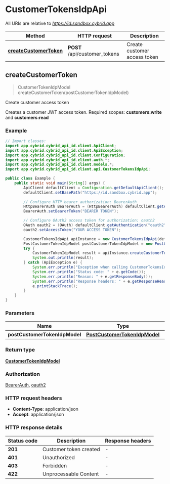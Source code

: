 # CustomerTokensIdpApi

All URIs are relative to *https://id.sandbox.cybrid.app*

| Method | HTTP request | Description |
|------------- | ------------- | -------------|
| [**createCustomerToken**](CustomerTokensIdpApi.md#createCustomerToken) | **POST** /api/customer_tokens | Create customer access token |



## createCustomerToken

> CustomerTokenIdpModel createCustomerToken(postCustomerTokenIdpModel)

Create customer access token

Creates a customer JWT access token.  Required scopes: **customers:write** and **customers:read**

### Example

```java
// Import classes:
import app.cybrid.cybrid_api_id.client.ApiClient;
import app.cybrid.cybrid_api_id.client.ApiException;
import app.cybrid.cybrid_api_id.client.Configuration;
import app.cybrid.cybrid_api_id.client.auth.*;
import app.cybrid.cybrid_api_id.client.models.*;
import app.cybrid.cybrid_api_id.client.api.CustomerTokensIdpApi;

public class Example {
    public static void main(String[] args) {
        ApiClient defaultClient = Configuration.getDefaultApiClient();
        defaultClient.setBasePath("https://id.sandbox.cybrid.app");
        
        // Configure HTTP bearer authorization: BearerAuth
        HttpBearerAuth BearerAuth = (HttpBearerAuth) defaultClient.getAuthentication("BearerAuth");
        BearerAuth.setBearerToken("BEARER TOKEN");

        // Configure OAuth2 access token for authorization: oauth2
        OAuth oauth2 = (OAuth) defaultClient.getAuthentication("oauth2");
        oauth2.setAccessToken("YOUR ACCESS TOKEN");

        CustomerTokensIdpApi apiInstance = new CustomerTokensIdpApi(defaultClient);
        PostCustomerTokenIdpModel postCustomerTokenIdpModel = new PostCustomerTokenIdpModel(); // PostCustomerTokenIdpModel | 
        try {
            CustomerTokenIdpModel result = apiInstance.createCustomerToken(postCustomerTokenIdpModel);
            System.out.println(result);
        } catch (ApiException e) {
            System.err.println("Exception when calling CustomerTokensIdpApi#createCustomerToken");
            System.err.println("Status code: " + e.getCode());
            System.err.println("Reason: " + e.getResponseBody());
            System.err.println("Response headers: " + e.getResponseHeaders());
            e.printStackTrace();
        }
    }
}
```

### Parameters


| Name | Type | Description  | Notes |
|------------- | ------------- | ------------- | -------------|
| **postCustomerTokenIdpModel** | [**PostCustomerTokenIdpModel**](PostCustomerTokenIdpModel.md)|  | |

### Return type

[**CustomerTokenIdpModel**](CustomerTokenIdpModel.md)

### Authorization

[BearerAuth](../README.md#BearerAuth), [oauth2](../README.md#oauth2)

### HTTP request headers

- **Content-Type**: application/json
- **Accept**: application/json


### HTTP response details
| Status code | Description | Response headers |
|-------------|-------------|------------------|
| **201** | Customer token created |  -  |
| **401** | Unauthorized |  -  |
| **403** | Forbidden |  -  |
| **422** | Unprocessable Content |  -  |

